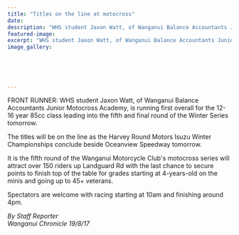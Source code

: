 ```yaml
---
title: "Titles on the line at motocross"
date: 
description: "WHS student Jaxon Watt, of Wanganui Balance Accountants Junior Motocross Academy, is running first overall for the 12-16 year 85cc class leading..."
featured-image: 
excerpt: "WHS student Jaxon Watt, of Wanganui Balance Accountants Junior Motocross Academy, is running first overall for the 12-16 year 85cc class leading into the fifth and final round of the Winter Series tomorrow."
image_gallery:
	
	
	
	
	
---
```


<p><span>FRONT RUNNER: WHS student Jaxon Watt, of Wanganui Balance Accountants Junior Motocross Academy, is running first overall for the 12-16 year 85cc class leading into the fifth and final round of the Winter Series tomorrow.</span></p>
<p class="element element-paragraph">The titles will be on the line as the Harvey Round Motors Isuzu Winter Championships conclude beside Oceanview Speedway tomorrow.</p>
<p class="element element-paragraph">It is the fifth round of the Wanganui Motorcycle Club's motocross series will attract over 150 riders up Landguard Rd with the last chance to secure points to finish top of the table for grades starting at 4-years-old on the minis and going up to 45+ veterans.</p>
<p class="element element-paragraph">Spectators are welcome with racing starting at 10am and finishing around 4pm.</p>
<p><em>By Staff Reporter<br />Wanganui Chronicle 19/8/17</em></p>

